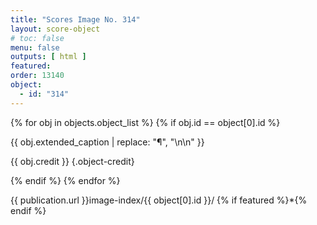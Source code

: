```yaml
---
title: "Scores Image No. 314"
layout: score-object
# toc: false
menu: false
outputs: [ html ]
featured: 
order: 13140
object:
  - id: "314"
---
```


{% for obj in objects.object_list %}
{% if obj.id == object[0].id %}

{{ obj.extended_caption | replace: "¶", "\n\n" }}

{{ obj.credit }} {.object-credit}

{% endif %}
{% endfor %}

<div class="object-credit object-url is-print-only">

{{ publication.url }}image-index/{{ object[0].id }}/ {% if featured %}*{% endif %}

</div>

